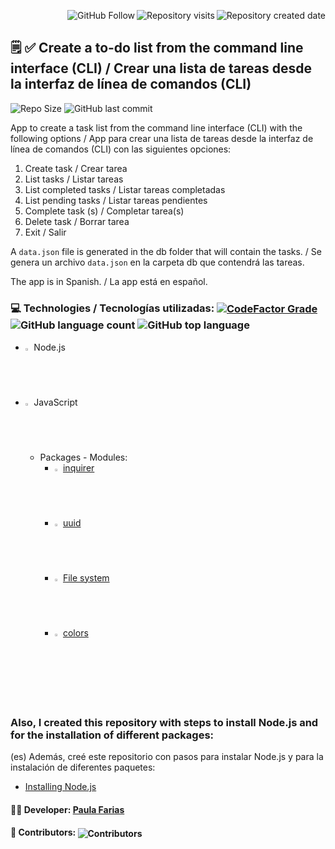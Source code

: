 <!--Create Badges on https://pufler.dev/git-badges/ and https://shields.io/category/social-->

<img alt="Repository created date" align="right" src="https://badges.pufler.dev/created/pauladanielafarias/lista-tareas-consola?style=social&color=black&logo=github"> <img alt="Repository visits" align="right" src="https://badges.pufler.dev/visits/pauladanielafarias/lista-tareas-consola?style=social&color=purple&logo=github"> <a src="https://github.com/pauladanielafarias/?tab=follow"><img alt="GitHub Follow" align="right" src="https://img.shields.io/github/followers/pauladanielafarias?label=Follow&style=social"></a> 
<br>


## :spiral_notepad: :white_check_mark: Create a to-do list from the command line interface (CLI) / Crear una lista de tareas desde la interfaz de línea de comandos (CLI)
<img alt="Repo Size" src="https://img.shields.io/github/repo-size/pauladanielafarias/lista-tareas-consola?style=flat&logo=github">  <img alt="GitHub last commit" src="https://img.shields.io/github/last-commit/pauladanielafarias/lista-tareas-consola">

App to create a task list from the command line interface (CLI) with the following options / App para crear una lista de tareas desde la interfaz de línea de comandos (CLI) con las siguientes opciones:
1. Create task / Crear tarea
2. List tasks / Listar tareas
3. List completed tasks / Listar tareas completadas
4. List pending tasks / Listar tareas pendientes
5. Complete task (s) / Completar tarea(s)
6. Delete task / Borrar tarea
0. Exit / Salir

A ```data.json``` file is generated in the db folder that will contain the tasks. / Se genera un archivo ```data.json``` en la carpeta db que contendrá las tareas.

The app is in Spanish. / La app está en español.

### :computer: Technologies / Tecnologías utilizadas: <a href='https://www.codefactor.io/'><img align="center" alt="CodeFactor Grade" src="https://img.shields.io/codefactor/grade/github/pauladanielafarias/lista-tareas-consola/master?&logo=codefactor&logoColor=green"><a> <img align="center" alt="GitHub language count" src="https://img.shields.io/github/languages/count/pauladanielafarias/lista-tareas-consola">  <img alt="GitHub top language" align="center" src="https://img.shields.io/github/languages/top/pauladanielafarias/lista-tareas-consola">

- <img width="2%" src="https://www.vectorlogo.zone/logos/nodejs/nodejs-icon.svg"> Node.js
- <img width="2%" src="https://www.vectorlogo.zone/logos/javascript/javascript-icon.svg"> JavaScript
  - Packages - Modules:
    - <img width="2%" src="https://www.vectorlogo.zone/logos/nodejs/nodejs-icon.svg"> [inquirer](https://www.npmjs.com/package/inquirer)
    - <img width="2%" src="https://www.vectorlogo.zone/logos/nodejs/nodejs-icon.svg"> [uuid](https://www.npmjs.com/package/uuid)
    - <img width="2%" src="https://www.vectorlogo.zone/logos/nodejs/nodejs-icon.svg"> [File system](https://nodejs.org/docs/latest-v14.x/api/fs.html)
    - <img width="2%" src="https://www.vectorlogo.zone/logos/nodejs/nodejs-icon.svg"> [colors](https://www.npmjs.com/package/colors)

 <br>

### Also,  I created this repository with steps to install Node.js and for the installation of different packages: 
(es) Además, creé este repositorio con pasos para instalar Node.js y para la instalación de diferentes paquetes: 

- [Installing Node.js](https://github.com/pauladanielafarias/node.js)

#### :woman_technologist: **Developer:** [Paula Farias](https://linkedin.com/in/paulafarias)

#### :busts_in_silhouette: Contributors: <img alt="Contributors" align="center" src="https://badges.pufler.dev/contributors/pauladanielafarias/lista-tareas-consola?size=50&padding=5&bots=true">

